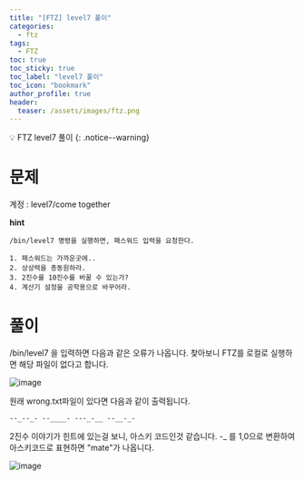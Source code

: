 ```yaml
---
title: "[FTZ] level7 풀이"
categories:
  - ftz
tags:
  - FTZ
toc: true
toc_sticky: true
toc_label: "level7 풀이"
toc_icon: "bookmark"
author_profile: true
header:
  teaser: /assets/images/ftz.png
---
```


💡 FTZ level7 풀이
{: .notice--warning}


# 문제

계정 : level7/come together

**hint**
```
/bin/level7 명령을 실행하면, 패스워드 입력을 요청한다.

1. 패스워드는 가까운곳에..
2. 상상력을 총동원하라.
3. 2진수를 10진수를 바꿀 수 있는가?
4. 계산기 설정을 공학용으로 바꾸어라.
```

# 풀이

/bin/level7 을 입력하면 다음과 같은 오류가 나옵니다.
찾아보니 FTZ를 로컬로 실행하면 해당 파일이 없다고 합니다. 

![image](https://user-images.githubusercontent.com/33647663/167299780-a630848b-986d-4685-a541-a7e691584ef3.png)

원래 wrong.txt파일이 있다면 다음과 같이 출력됩니다.

```
--_--_- --____- ---_-__ --__-_-
```

2진수 이야기가 힌트에 있는걸 보니, 아스키 코드인것 같습니다.
-_ 를 1,0으로 변환하여 아스키코드로 표현하면 "mate"가 나옵니다.


![image](https://user-images.githubusercontent.com/33647663/167299936-04d659e2-5ab6-4bb1-bbc4-ba67d30847c3.png)




